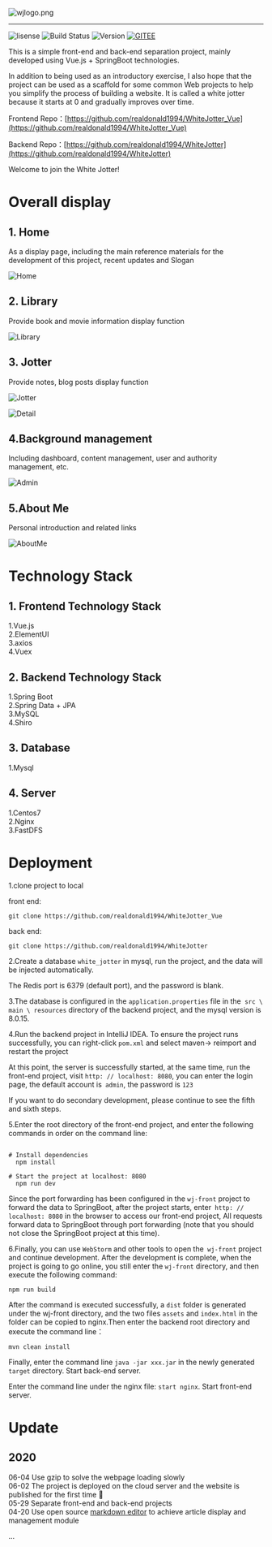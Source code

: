![wjlogo.png](https://raw.githubusercontent.com/realdonald1994/blog-resources/master/img/blog.png)

---

![lisense](https://img.shields.io/github/license/Antabot/White-Jotter-Vue)
![Build Status](https://www.travis-ci.org/Antabot/White-Jotter-Vue.svg?branch=master)
![Version](https://img.shields.io/badge/release-v1.0.8-blue)
[![GITEE](https://img.shields.io/badge/Gitee-repo-green)](https://gitee.com/realdonald1994/WhiteJotter_Vue)



This is a simple front-end and back-end separation project, mainly developed using Vue.js + SpringBoot technologies.

In addition to being used as an introductory exercise, I also hope that the project can be used as a scaffold for some common Web projects to help you simplify the process of building a website. It is called a white jotter because it starts at 0 and gradually improves over time.

Frontend Repo：[https://github.com/realdonald1994/WhiteJotter_Vue](https://github.com/realdonald1994/WhiteJotter_Vue)

Backend Repo：[https://github.com/realdonald1994/WhiteJotter](https://github.com/realdonald1994/WhiteJotter)

Welcome to join the White Jotter!



# Overall display

## 1. Home

As a display page, including the main reference materials for the development of this project, recent updates and Slogan

![Home](https://raw.githubusercontent.com/realdonald1994/blog-resources/master/img/wj_front%20-%20Copy.png)

## 2. Library

Provide book and movie information display function

![Library](https://raw.githubusercontent.com/realdonald1994/blog-resources/master/img/library.png)

## 3. Jotter

Provide notes, blog posts display function

![Jotter](https://raw.githubusercontent.com/realdonald1994/blog-resources/master/img/Jotter.png)

![Detail](https://raw.githubusercontent.com/realdonald1994/blog-resources/master/img/jotterdetail.png)

## 4.Background management

Including dashboard, content management, user and authority management, etc.

![Admin](https://raw.githubusercontent.com/realdonald1994/blog-resources/master/img/admin.png)

## 5.About Me

Personal introduction and related links

![AboutMe](https://raw.githubusercontent.com/realdonald1994/blog-resources/master/img/aboutme.png)

# Technology Stack

## 1. Frontend Technology Stack

1.Vue.js  
2.ElementUI  
3.axios  
4.Vuex

## 2. Backend Technology Stack

1.Spring Boot  
2.Spring Data + JPA  
3.MySQL  
4.Shiro

## 3. Database

1.Mysql


## 4. Server

1.Centos7  
2.Nginx  
3.FastDFS  

# Deployment

1.clone project to local

front end:

`git clone https://github.com/realdonald1994/WhiteJotter_Vue`

back end:

`git clone https://github.com/realdonald1994/WhiteJotter`

2.Create a database `white_jotter` in mysql, run the project, and the data will be injected automatically.


The Redis port is 6379 (default port), and the password is blank.

3.The database is configured in the `application.properties` file in the` src \ main \ resources` directory of the backend project, and the mysql version is 8.0.15.

4.Run the backend project in IntelliJ IDEA. To ensure the project runs successfully, you can right-click `pom.xml` and select maven-> reimport and restart the project

At this point, the server is successfully started, at the same time, run the front-end project, visit `http: // localhost: 8080`, you can enter the login page, the default account is` admin`, the password is `123`

If you want to do secondary development, please continue to see the fifth and sixth steps.

5.Enter the root directory of the front-end project, and enter the following commands in order on the command line:

```

# Install dependencies
  npm install

# Start the project at localhost: 8080
  npm run dev

```

Since the port forwarding has been configured in the `wj-front` project to forward the data to SpringBoot, after the project starts, enter` http: // localhost: 8080` in the browser to access our front-end project, All requests forward data to SpringBoot through port forwarding (note that you should not close the SpringBoot project at this time).

6.Finally, you can use `WebStorm` and other tools to open the` wj-front` project and continue development. After the development is complete, when the project is going to go online, you still enter the `wj-front` directory, and then execute the following command:

```
npm run build
```

After the command is executed successfully, a `dist` folder is generated under the wj-front directory, and the two files `assets` and `index.html` in the folder can be copied to nginx.Then enter the backend root directory and execute the command line：

```
mvn clean install
```

Finally, enter the command line `java -jar xxx.jar` in the newly generated `target` directory. Start back-end server.

Enter the command line under the nginx file: `start nginx`. Start front-end server.

# Update

## 2020

06-04 Use gzip to solve the webpage loading slowly  
06-02 The project is deployed on the cloud server and the website is published for the first time :flags:  
05-29 Separate front-end and back-end projects  
04-20 Use open source [markdown editor](https://github.com/hinesboy/mavonEditor) to achieve article display and management module  

...
